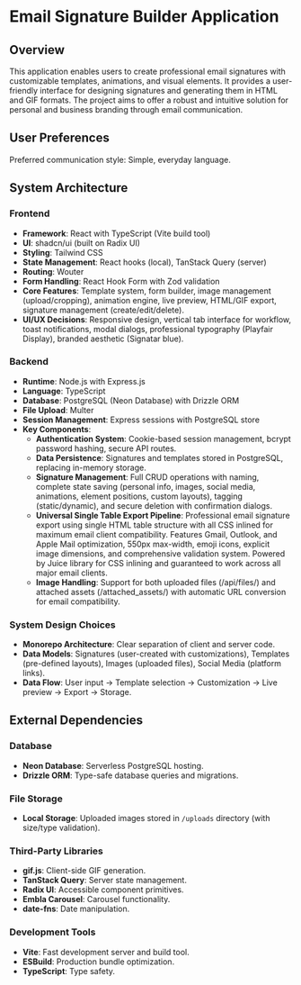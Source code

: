 # Email Signature Builder Application

## Overview
This application enables users to create professional email signatures with customizable templates, animations, and visual elements. It provides a user-friendly interface for designing signatures and generating them in HTML and GIF formats. The project aims to offer a robust and intuitive solution for personal and business branding through email communication.

## User Preferences
Preferred communication style: Simple, everyday language.

## System Architecture

### Frontend
- **Framework**: React with TypeScript (Vite build tool)
- **UI**: shadcn/ui (built on Radix UI)
- **Styling**: Tailwind CSS
- **State Management**: React hooks (local), TanStack Query (server)
- **Routing**: Wouter
- **Form Handling**: React Hook Form with Zod validation
- **Core Features**: Template system, form builder, image management (upload/cropping), animation engine, live preview, HTML/GIF export, signature management (create/edit/delete).
- **UI/UX Decisions**: Responsive design, vertical tab interface for workflow, toast notifications, modal dialogs, professional typography (Playfair Display), branded aesthetic (Signatar blue).

### Backend
- **Runtime**: Node.js with Express.js
- **Language**: TypeScript
- **Database**: PostgreSQL (Neon Database) with Drizzle ORM
- **File Upload**: Multer
- **Session Management**: Express sessions with PostgreSQL store
- **Key Components**:
    - **Authentication System**: Cookie-based session management, bcrypt password hashing, secure API routes.
    - **Data Persistence**: Signatures and templates stored in PostgreSQL, replacing in-memory storage.
    - **Signature Management**: Full CRUD operations with naming, complete state saving (personal info, images, social media, animations, element positions, custom layouts), tagging (static/dynamic), and secure deletion with confirmation dialogs.
    - **Universal Single Table Export Pipeline**: Professional email signature export using single HTML table structure with all CSS inlined for maximum email client compatibility. Features Gmail, Outlook, and Apple Mail optimization, 550px max-width, emoji icons, explicit image dimensions, and comprehensive validation system. Powered by Juice library for CSS inlining and guaranteed to work across all major email clients.
    - **Image Handling**: Support for both uploaded files (/api/files/) and attached assets (/attached_assets/) with automatic URL conversion for email compatibility.

### System Design Choices
- **Monorepo Architecture**: Clear separation of client and server code.
- **Data Models**: Signatures (user-created with customizations), Templates (pre-defined layouts), Images (uploaded files), Social Media (platform links).
- **Data Flow**: User input -> Template selection -> Customization -> Live preview -> Export -> Storage.

## External Dependencies

### Database
- **Neon Database**: Serverless PostgreSQL hosting.
- **Drizzle ORM**: Type-safe database queries and migrations.

### File Storage
- **Local Storage**: Uploaded images stored in `/uploads` directory (with size/type validation).

### Third-Party Libraries
- **gif.js**: Client-side GIF generation.
- **TanStack Query**: Server state management.
- **Radix UI**: Accessible component primitives.
- **Embla Carousel**: Carousel functionality.
- **date-fns**: Date manipulation.

### Development Tools
- **Vite**: Fast development server and build tool.
- **ESBuild**: Production bundle optimization.
- **TypeScript**: Type safety.